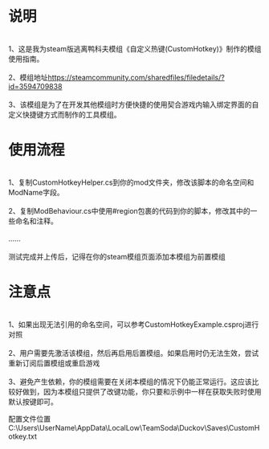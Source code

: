 # 说明
<br>1、这是我为steam版逃离鸭科夫模组《自定义热键(CustomHotkey)》制作的模组使用指南。</br>
<br>2、模组地址<a>https://steamcommunity.com/sharedfiles/filedetails/?id=3594709838</a></br>
<br>3、该模组是为了在开发其他模组时方便快捷的使用契合游戏内输入绑定界面的自定义快捷键方式而制作的工具模组。</br>

# 使用流程
<br>1、复制CustomHotkeyHelper.cs到你的mod文件夹，修改该脚本的命名空间和ModName字段。</br>
<br>2、复制ModBehaviour.cs中使用#region包裹的代码到你的脚本，修改其中的一些命名和注释。</br>
<br>......</br>
<br>测试完成并上传后，记得在你的steam模组页面添加本模组为前置模组</br>

# 注意点
<br>1、如果出现无法引用的命名空间，可以参考CustomHotkeyExample.csproj进行对照</br>
<br>2、用户需要先激活该模组，然后再启用后置模组。如果启用时仍无法生效，尝试重新订阅后置模组或重启游戏</br>
<br>3、避免产生依赖，你的模组需要在关闭本模组的情况下仍能正常运行。这应该比较好做到，因为本模组只提供了改键功能，你只要和示例中一样在获取失败时使用默认按键即可。</br>

配置文件位置 C:\Users\UserName\AppData\LocalLow\TeamSoda\Duckov\Saves\CustomHotkey.txt

